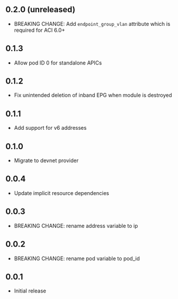 ## 0.2.0 (unreleased)

- BREAKING CHANGE: Add `endpoint_group_vlan` attribute which is required for ACI 6.0+

## 0.1.3

- Allow pod ID 0 for standalone APICs

## 0.1.2

- Fix unintended deletion of inband EPG when module is destroyed

## 0.1.1

- Add support for v6 addresses

## 0.1.0

- Migrate to devnet provider

## 0.0.4

- Update implicit resource dependencies

## 0.0.3

- BREAKING CHANGE: rename address variable to ip

## 0.0.2

- BREAKING CHANGE: rename pod variable to pod_id

## 0.0.1

- Initial release
